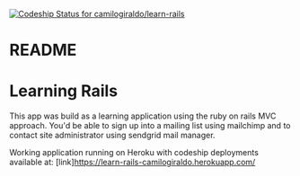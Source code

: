 [ ![Codeship Status for camilogiraldo/learn-rails](https://codeship.com/projects/32903eb0-61b0-0134-ed85-0627957cda96/status?branch=master)](https://codeship.com/projects/174896)

# README


Learning Rails
==
This app was build as a learning application using the ruby on rails MVC approach. 
You'd be able to sign up into a mailing list using mailchimp and to contact site administrator using sendgrid mail manager.

Working application running on Heroku with codeship deployments available at: [link]https://learn-rails-camilogiraldo.herokuapp.com/

